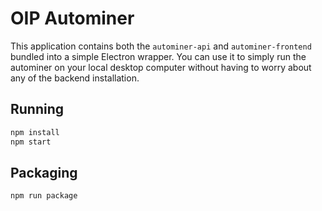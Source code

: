 # OIP Autominer
This application contains both the `autominer-api` and `autominer-frontend` bundled into a simple Electron wrapper. You can use it to simply run the autominer on your local desktop computer without having to worry about any of the backend installation.

## Running

```sh
npm install
npm start
```

## Packaging

```sh
npm run package
```
